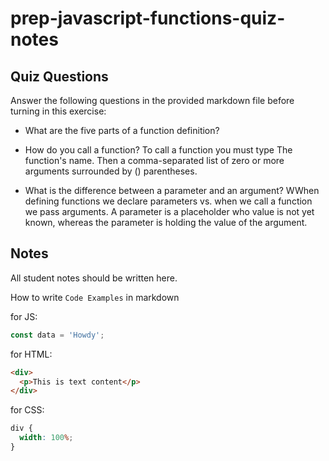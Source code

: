 # prep-javascript-functions-quiz-notes

## Quiz Questions

Answer the following questions in the provided markdown file before turning in this exercise:

- What are the five parts of a function definition?


- How do you call a function?
To call a function you must type The function's name. Then a comma-separated list of zero or more arguments surrounded by () parentheses.

- What is the difference between a parameter and an argument?
WWhen defining functions we declare parameters vs. when we call a function we pass arguments. A parameter is a placeholder who value is not yet known, whereas the parameter is holding the value of the argument.

## Notes

All student notes should be written here.

How to write `Code Examples` in markdown

for JS:

```javascript
const data = 'Howdy';
```

for HTML:

```html
<div>
  <p>This is text content</p>
</div>
```

for CSS:

```css
div {
  width: 100%;
}
```
